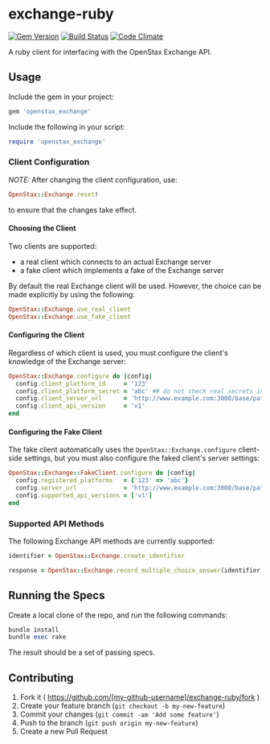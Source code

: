 # exchange-ruby

[![Gem Version](https://badge.fury.io/rb/openstax_exchange.svg)](http://badge.fury.io/rb/openstax_exchange)
[![Build Status](https://travis-ci.org/openstax/exchange-ruby.svg?branch=master)](https://travis-ci.org/openstax/exchange-ruby)
[![Code Climate](https://codeclimate.com/github/openstax/exchange-ruby.png)](https://codeclimate.com/github/openstax/exchange-ruby)

A ruby client for interfacing with the OpenStax Exchange API.

## Usage

Include the gem in your project:
```rb
gem 'openstax_exchange'
```

Include the following in your script:

```rb
require 'openstax_exchange'
```

### Client Configuration

*NOTE:* After changing the client configuration, use:
```rb
OpenStax::Exchange.reset!
```
to ensure that the changes take effect.

#### Choosing the Client

Two clients are supported:
* a real client which connects to an actual Exchange server
* a fake client which implements a fake of the Exchange server

By default the real Exchange client will be used.  However, the choice can be made explicitly by using the following:

```rb
OpenStax::Exchange.use_real_client
OpenStax::Exchange.use_fake_client
```

#### Configuring the Client

Regardless of which client is used, you must configure the client's knowledge of the Exchange server:

```rb
OpenStax::Exchange.configure do |config|
  config.client_platform_id     = '123'
  config.client_platform_secret = 'abc' ## do not check real secrets into version control!
  config.client_server_url      = 'http://www.example.com:3000/base/path'
  config.client_api_version     = 'v1'
end
```

#### Configuring the Fake Client

The fake client automatically uses the `OpenStax::Exchange.configure` client-side settings, but you must also configure the faked client's server settings:

```rb
OpenStax::Exchange::FakeClient.configure do |config|
  config.registered_platforms   = {'123' => 'abc'}
  config.server_url             = 'http://www.example.com:3000/base/path'
  config.supported_api_versions = ['v1']
end
```

### Supported API Methods

The following Exchange API methods are currently supported:
```rb
identifier = OpenStax::Exchange.create_identifier

response = OpenStax::Exchange.record_multiple_choice_answer(identifier, resource_uri, trial, answer)
```

## Running the Specs

Create a local clone of the repo, and run the following commands:
```rb
bundle install
bundle exec rake
```
The result should be a set of passing specs.

## Contributing

1. Fork it ( https://github.com/[my-github-username]/exchange-ruby/fork )
2. Create your feature branch (`git checkout -b my-new-feature`)
3. Commit your changes (`git commit -am 'Add some feature'`)
4. Push to the branch (`git push origin my-new-feature`)
5. Create a new Pull Request
